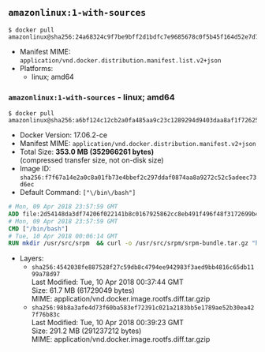 ## `amazonlinux:1-with-sources`

```console
$ docker pull amazonlinux@sha256:24a68324c9f7be9bff2d1bdfc7e9685678c0f5b45f164d52e7d7638ff9d608e0
```

-	Manifest MIME: `application/vnd.docker.distribution.manifest.list.v2+json`
-	Platforms:
	-	linux; amd64

### `amazonlinux:1-with-sources` - linux; amd64

```console
$ docker pull amazonlinux@sha256:a6bf124c12cb2a0fa485aa9c23c1289294d9403daa8af1f726257ea069896e43
```

-	Docker Version: 17.06.2-ce
-	Manifest MIME: `application/vnd.docker.distribution.manifest.v2+json`
-	Total Size: **353.0 MB (352966261 bytes)**  
	(compressed transfer size, not on-disk size)
-	Image ID: `sha256:f7f67a14e2a0c8a01fb73e4bbef2c297ddaf0874aa8a9272c52c5adeec73d6ec`
-	Default Command: `["\/bin\/bash"]`

```dockerfile
# Mon, 09 Apr 2018 23:57:59 GMT
ADD file:2d54148da3df74206f022141b8c0167925862cc8eb491f496f48f3172699b46e in / 
# Mon, 09 Apr 2018 23:57:59 GMT
CMD ["/bin/bash"]
# Tue, 10 Apr 2018 00:06:14 GMT
RUN mkdir /usr/src/srpm  && curl -o /usr/src/srpm/srpm-bundle.tar.gz "https://amazon-linux-docker-sources.s3-accelerate.amazonaws.com/srpm-bundle.tar.gz?versionId=yLR2HAwYv1zX8_5cmj9QoFHz8cCgSCpE"  && echo "311fa0fe6cc982b86636f9966f968432357d9d6074b1991c39d0f84d5219b49b /usr/src/srpm/srpm-bundle.tar.gz" | sha256sum -c -
```

-	Layers:
	-	`sha256:4542038fe887528f27c59db8c4794ee942983f3aed9bb4816c65db1199a78d97`  
		Last Modified: Tue, 10 Apr 2018 00:37:44 GMT  
		Size: 61.7 MB (61729049 bytes)  
		MIME: application/vnd.docker.image.rootfs.diff.tar.gzip
	-	`sha256:98b8a3afe4d73f60ba583ef72391c021a2183bb5e1789ae52b30ea427f76b83c`  
		Last Modified: Tue, 10 Apr 2018 00:39:23 GMT  
		Size: 291.2 MB (291237212 bytes)  
		MIME: application/vnd.docker.image.rootfs.diff.tar.gzip
